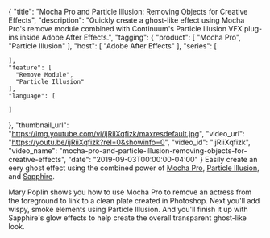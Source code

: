 {
  "title": "Mocha Pro and Particle Illusion: Removing Objects for Creative Effects",
  "description": "Quickly create a ghost-like effect using Mocha Pro's remove module combined with Continuum's Particle Illusion VFX plug-ins inside Adobe After Effects.",
  "tagging": {
    "product": [
      "Mocha Pro",
      "Particle Illusion"
    ],
    "host": [
      "Adobe After Effects"
    ],
    "series": [

    ],
    "feature": [
      "Remove Module",
      "Particle Illusion"
    ],
    "language": [

    ]
  },
  "thumbnail_url": "https://img.youtube.com/vi/ijRiiXqfizk/maxresdefault.jpg",
  "video_url": "https://youtu.be/ijRiiXqfizk?rel=0&showinfo=0",
  "video_id": "ijRiiXqfizk",
  "video_name": "mocha-pro-and-particle-illusion-removing-objects-for-creative-effects",
  "date": "2019-09-03T00:00:00-04:00"
}
Easily create an eery ghost effect using the combined power of [Mocha Pro](https://borisfx.com/products/mocha-pro/ "Boris FX Mocha Pro"), [Particle Illusion](https://borisfx.com/products/particle-illusion/ "Boris FX Particle Illusion"), and [Sapphire](https://borisfx.com/products/sapphire/ "Boris FX Sapphire").

Mary Poplin shows you how to use Mocha Pro to remove an actress from the foreground to link to a clean plate created in Photoshop. Next you'll add wispy, smoke elements using Particle Illusion. And you'll finish it up with Sapphire's glow effects to help create the overall transparent ghost-like look.
